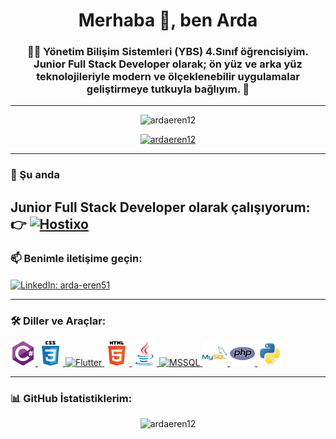 <h1 align="center">Merhaba 👋, ben Arda</h1>
<h3 align="center">
👨‍💻 Yönetim Bilişim Sistemleri (YBS) 4.Sınıf öğrencisiyim. Junior Full Stack Developer olarak; 
ön yüz ve arka yüz teknolojileriyle modern ve ölçeklenebilir uygulamalar geliştirmeye tutkuyla bağlıyım. 🚀
</h3>

---

<p align="center">
  <img src="https://komarev.com/ghpvc/?username=ardaeren12&label=Profile%20views&color=0e75b6&style=flat" alt="ardaeren12" />
</p>

<p align="center">
  <a href="https://github.com/ryo-ma/github-profile-trophy">
    <img src="https://github-profile-trophy.vercel.app/?username=ardaeren12&theme=onedark" alt="ardaeren12" />
  </a>
</p>

---

### 💼 Şu anda
Junior Full Stack Developer olarak çalışıyorum:  
👉 [![Hostixo](https://www.hostixo.com/assets/images/logo.png)](https://www.hostixo.com/)
---

### 📫 Benimle iletişime geçin:
<p align="left">
  <a href="https://linkedin.com/in/arda-eren51" target="_blank">
    <img align="center" src="https://raw.githubusercontent.com/rahuldkjain/github-profile-readme-generator/master/src/images/icons/Social/linked-in-alt.svg" alt="LinkedIn: arda-eren51" height="30" width="40"/>
  </a>
</p>

---

### 🛠️ Diller ve Araçlar:
<p align="left">
  <a href="https://www.w3schools.com/cs/" target="_blank" rel="noreferrer">
    <img src="https://raw.githubusercontent.com/devicons/devicon/master/icons/csharp/csharp-original.svg" alt="C#" width="40" height="40"/>
  </a>
  <a href="https://www.w3schools.com/css/" target="_blank" rel="noreferrer">
    <img src="https://raw.githubusercontent.com/devicons/devicon/master/icons/css3/css3-original-wordmark.svg" alt="CSS3" width="40" height="40"/>
  </a>
  <a href="https://flutter.dev" target="_blank" rel="noreferrer">
    <img src="https://www.vectorlogo.zone/logos/flutterio/flutterio-icon.svg" alt="Flutter" width="40" height="40"/>
  </a>
  <a href="https://www.w3.org/html/" target="_blank" rel="noreferrer">
    <img src="https://raw.githubusercontent.com/devicons/devicon/master/icons/html5/html5-original-wordmark.svg" alt="HTML5" width="40" height="40"/>
  </a>
  <a href="https://www.java.com" target="_blank" rel="noreferrer">
    <img src="https://raw.githubusercontent.com/devicons/devicon/master/icons/java/java-original.svg" alt="Java" width="40" height="40"/>
  </a>
  <a href="https://www.microsoft.com/tr-tr/sql-server" target="_blank" rel="noreferrer">
    <img src="https://www.svgrepo.com/show/303229/microsoft-sql-server-logo.svg" alt="MSSQL" width="40" height="40"/>
  </a>
  <a href="https://www.mysql.com/" target="_blank" rel="noreferrer">
    <img src="https://raw.githubusercontent.com/devicons/devicon/master/icons/mysql/mysql-original-wordmark.svg" alt="MySQL" width="40" height="40"/>
  </a>
  <a href="https://www.php.net" target="_blank" rel="noreferrer">
    <img src="https://raw.githubusercontent.com/devicons/devicon/master/icons/php/php-original.svg" alt="PHP" width="40" height="40"/>
  </a>
  <a href="https://www.python.org" target="_blank" rel="noreferrer">
    <img src="https://raw.githubusercontent.com/devicons/devicon/master/icons/python/python-original.svg" alt="Python" width="40" height="40"/>
  </a>
</p>

---

### 📊 GitHub İstatistiklerim:
<p align="center">
  <img src="https://github-readme-stats.vercel.app/api?username=ardaeren12&show_icons=true&theme=radical&locale=tr" alt="ardaeren12" />
</p>
